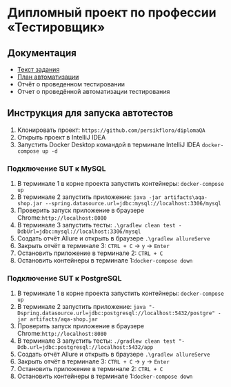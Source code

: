 # Дипломный проект по профессии «Тестировщик»
## Документация
* [Текст задания](https://github.com/netology-code/qa-diploma/blob/master/README.md)
* [План автоматизации](Plan.md)
* Отчёт о проведенном тестировании
* Отчет о проведённой автоматизации тестирования
## Инструкция для запуска автотестов
1. Клонировать проект: `https://github.com/persikfloro/diplomaQA`
2. Открыть проект в IntelliJ IDEA
3. Запустить Docker Desktop командой в терминале IntelliJ IDEA `docker-compose up -d`
### Подключение SUT к MySQL
1. В терминале 1 в корне проекта запустить контейнеры: `docker-compose up`
2. В терминале 2 запустить приложение: ` java -jar artifacts\aqa-shop.jar --spring.datasource.url=jdbc:mysql://localhost:3306/mysql `
3. Проверить запуск приложение в браузере Chrome:`http://localhost:8080`
4. В терминале 3 запустить тесты: `.\gradlew clean test -DdbUrl=jdbc:mysql://localhost:3306/mysql`
5. Создать отчёт Allure и открыть в браузере `.\gradlew allureServe`
6. Закрыть отчёт в терминале 3: `CTRL + C` -> `y` -> `Enter`
7. Остановить приложение в терминале 2: `CTRL + C`
8. Остановить контейнеры в терминале 1:`docker-compose down`

### Подключение SUT к PostgreSQL
1. В терминале 1 в корне проекта запустить контейнеры: `docker-compose up`
2. В терминале 2 запустить приложение: `java "-Dspring.datasource.url=jdbc:postgresql://localhost:5432/postgre" -jar artifacts/aqa-shop.jar`
3. Проверить запуск приложение в браузере Chrome:`http://localhost:8080`
4. В терминале 3 запустить тесты: `./gradlew clean test "-Ddb.url=jdbc:postgresql://localhost:5432/app`
5. Создать отчёт Allure и открыть в браузере `.\gradlew allureServe`
6. Закрыть отчёт в терминале 3: `CTRL + C` -> `y` -> `Enter`
7. Остановить приложение в терминале 2: `CTRL + C`
8. Остановить контейнеры в терминале 1:`docker-compose down`
